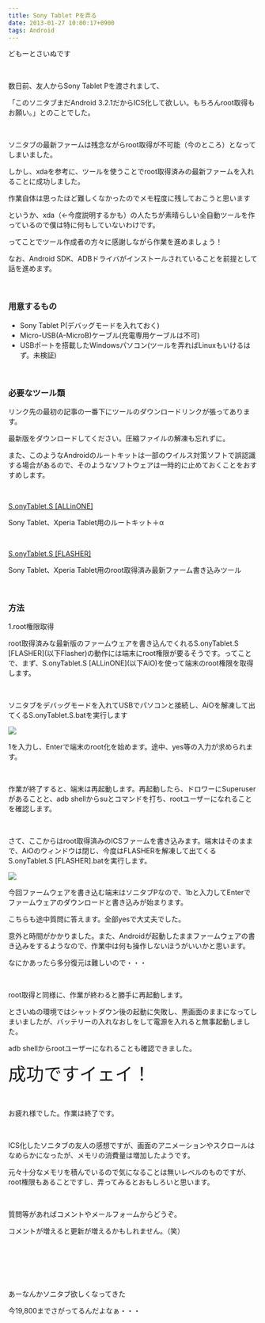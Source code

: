 ```yaml
---
title: Sony Tablet Pを弄る
date: 2013-01-27 10:00:17+0900
tags: Android
---
```

<p>どもーとさいぬです</p>
<p>&nbsp;</p>
<p>数日前、友人からSony Tablet Pを渡されまして、</p>
<p>「このソニタブまだAndroid 3.2.1だからICS化して欲しい。もちろんroot取得もお願い。」とのことでした。</p>
<p>&nbsp;</p>
<p>ソニタブの最新ファームは残念ながらroot取得が不可能（今のところ）となってしまいました。</p>
<p>しかし、xdaを参考に、ツールを使うことでroot取得済みの最新ファームを入れることに成功しました。</p>
<p>作業自体は思ったほど難しくなかったのでメモ程度に残しておこうと思います</p>
<p>というか、xda（←今度説明するかも）の人たちが素晴らしい全自動ツールを作っているので僕は特に何もしていないわけです。
</p>
<p>ってことでツール作成者の方々に感謝しながら作業を進めましょう！</p>
<p>なお、Android SDK、ADBドライバがインストールされていることを前提として話を進めます。</p>
<p>&nbsp;</p>
<h3>用意するもの</h3>
<ul>
<li>Sony Tablet P(デバッグモードを入れておく)</li>
<li>Micro-USB(A-MicroB)ケーブル(充電専用ケーブルは不可)</li>
<li>USBポートを搭載したWindowsパソコン(ツールを弄ればLinuxもいけるはず。未検証)</li>
</ul>
<p>&nbsp;</p>
<h3>必要なツール類</h3>
<p>リンク先の最初の記事の一番下にツールのダウンロードリンクが張ってあります。</p>
<p>最新版をダウンロードしてください。圧縮ファイルの解凍も忘れずに。</p>
<p>また、このようなAndroidのルートキットは一部のウイルス対策ソフトで誤認識する場合があるので、そのようなソフトウェアは一時的に止めておくことをおすすめします。</p>
<p>&nbsp;</p>
<p><a href="http://forum.xda-developers.com/showthread.php?t=2050126">S.onyTablet.S [ALLinONE]</a></p>
<p>Sony Tablet、Xperia Tablet用のルートキット＋α</p>
<p>&nbsp;</p>
<p><a href="http://forum.xda-developers.com/showthread.php?t=2050126">S.onyTablet.S [FLASHER]</a></p>
<p>Sony Tablet、Xperia Tablet用のroot取得済み最新ファーム書き込みツール</p>
<p>&nbsp;</p>
<h3>方法</h3>
<p>1.root権限取得</p>
<p>root取得済みな最新版のファームウェアを書き込んでくれるS.onyTablet.S [FLASHER](以下Flasher)の動作には端末にroot権限が要るそうです。ってことで、まず、S.onyTablet.S [ALLinONE](以下AiO)を使って端末のroot権限を取得します。</p>
<p>&nbsp;</p>
<p>ソニタブをデバッグモードを入れてUSBでパソコンと接続し、AiOを解凍して出てくるS.onyTablet.S.batを実行します</p>
<p><img src="https://lh3.googleusercontent.com/--1i39gQP4Vc/UQaerJ3IJpI/AAAAAAAABDQ/VaoxMKVFkSY/s640/aio1.png" /></p>
<p>1を入力し、Enterで端末のroot化を始めます。途中、yes等の入力が求められます。</p>
<p>&nbsp;</p>
<p>作業が終了すると、端末は再起動します。再起動したら、ドロワーにSuperuserがあることと、adb shellからsuとコマンドを打ち、rootユーザーになれることを確認します。</p>
<p>&nbsp;</p>
<p>さて、ここからはroot取得済みのICSファームを書き込みます。端末はそのままで、AiOのウィンドウは閉じ、今度はFLASHERを解凍して出てくるS.onyTablet.S [FLASHER].batを実行します。</p>
<p><img src="https://lh5.googleusercontent.com/-s4NxyDAQrOI/UQag7GzSCHI/AAAAAAAABDk/b82iXVDGeQI/s640/flasher1.png" /></p>
<p>今回ファームウェアを書き込む端末はソニタブPなので、1bと入力してEnterでファームウェアのダウンロードと書き込みが始まります。</p>
<p>こちらも途中質問に答えます。全部yesで大丈夫でした。</p>
<p>意外と時間がかかりました。また、Androidが起動したままファームウェアの書き込みをするようなので、作業中は何も操作しないほうがいいかと思います。</p>
<p>なにかあったら多分復元は難しいので・・・</p>
<p>&nbsp;</p>
<p>root取得と同様に、作業が終わると勝手に再起動します。</p>
<p>とさいぬの環境ではシャットダウン後の起動に失敗し、黒画面のままになってしまいましたが、バッテリーの入れなおしをして電源を入れると無事起動しました。</p>
<p>adb shellからrootユーザーになれることも確認できました。</p>
<p><span style="font-size:36px;">成功ですイェイ！</span></p>
<p>&nbsp;</p>
<p>お疲れ様でした。作業は終了です。</p>
<p>&nbsp;</p>
<p>ICS化したソニタブの友人の感想ですが、画面のアニメーションやスクロールはなめらかになったが、メモリの消費量は増加したようです。</p>
<p>元々十分なメモリを積んでいるので気になることは無いレベルのものですが、root権限もあることですし、弄ってみるとおもしろいと思います。</p>
<p>&nbsp;</p>
<p>質問等があればコメントやメールフォームからどうぞ。</p>
<p>コメントが増えると更新が増えるかもしれません。（笑）</p>
<p>&nbsp;</p>
<p>&nbsp;</p>
<p>&nbsp;</p>
<p>あーなんかソニタブ欲しくなってきた</p>
<p>今19,800までさがってるんだよなぁ・・・</p>
